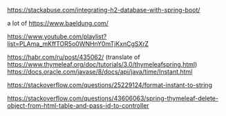 https://stackabuse.com/integrating-h2-database-with-spring-boot/

a lot of https://www.baeldung.com/

https://www.youtube.com/playlist?list=PLAma_mKffTOR5o0WNHnY0mTjKxnCgSXrZ

https://habr.com/ru/post/435062/ (translate of https://www.thymeleaf.org/doc/tutorials/3.0/thymeleafspring.html)
https://docs.oracle.com/javase/8/docs/api/java/time/Instant.html

https://stackoverflow.com/questions/25229124/format-instant-to-string

https://stackoverflow.com/questions/43606063/spring-thymeleaf-delete-object-from-html-table-and-pass-id-to-controller